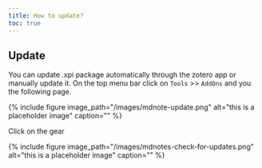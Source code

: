 ```yaml
---
title: How to update?
toc: true
---
```


## Update

You can update .xpi package automatically through the zotero app or manually update it.
On the top menu bar click on `Tools` >> `AddOns` and you the following page.

{% include figure image_path="/images/mdnote-update.png" alt="this is a placeholder image" caption="" %}

Click on the gear

{% include figure image_path="/images/mdnotes-check-for-updates.png" alt="this is a placeholder image" caption="" %}